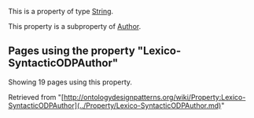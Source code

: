 This is a property of type [String](../Type/String.md "Type:String").


This property is a subproperty of [Author](../Property/Author.md "Property:Author").




  


## Pages using the property "Lexico-SyntacticODPAuthor"


Showing 19 pages using this property.



Retrieved from "[http://ontologydesignpatterns.org/wiki/Property:Lexico-SyntacticODPAuthor](../Property/Lexico-SyntacticODPAuthor.md)"
